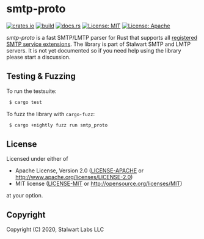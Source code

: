 # smtp-proto

[![crates.io](https://img.shields.io/crates/v/smtp-proto)](https://crates.io/crates/smtp-proto)
[![build](https://github.com/stalwartlabs/sieve/actions/workflows/rust.yml/badge.svg)](https://github.com/stalwartlabs/sieve/actions/workflows/rust.yml)
[![docs.rs](https://img.shields.io/docsrs/smtp-proto)](https://docs.rs/smtp-proto)
[![License: MIT](https://img.shields.io/badge/License-MIT-yellow.svg)](https://opensource.org/licenses/MIT)
[![License: Apache](https://img.shields.io/badge/License-Apache%202.0-blue.svg)](https://opensource.org/licenses/Apache-2.0)

_smtp-proto_ is a fast SMTP/LMTP parser for Rust that supports all [registered SMTP service extensions](https://www.iana.org/assignments/mail-parameters/mail-parameters.xhtml).
The library is part of Stalwart SMTP and LMTP servers. It is not yet documented so if you need help using the library please start a discussion.


## Testing & Fuzzing

To run the testsuite:

```bash
 $ cargo test
```

To fuzz the library with `cargo-fuzz`:

```bash
 $ cargo +nightly fuzz run smtp_proto
```

## License

Licensed under either of

 * Apache License, Version 2.0 ([LICENSE-APACHE](LICENSE-APACHE) or http://www.apache.org/licenses/LICENSE-2.0)
 * MIT license ([LICENSE-MIT](LICENSE-MIT) or http://opensource.org/licenses/MIT)

at your option.
  
## Copyright

Copyright (C) 2020, Stalwart Labs LLC


